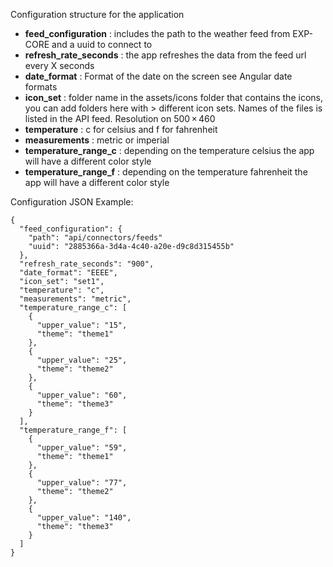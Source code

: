 Configuration structure for the application

* **feed_configuration**    : includes the path to the weather feed from EXP-CORE and a uuid to connect to
* **refresh_rate_seconds**  : the app refreshes the data from the feed url every X seconds
* **date_format**           : Format of the date on the screen see Angular date formats
* **icon_set**              : folder name in the assets/icons folder that contains the icons, you can add folders here with > different icon sets. Names of the files is listed in the API feed. Resolution on 500 × 460
* **temperature**          : c for celsius and f for fahrenheit
* **measurements**          : metric or imperial
* **temperature_range_c**   : depending on the temperature celsius the app will have a different color style
* **temperature_range_f**   : depending on the temperature fahrenheit the app will have a different color style

Configuration JSON Example:
```
{
  "feed_configuration": {
    "path": "api/connectors/feeds"
    "uuid": "2885366a-3d4a-4c40-a20e-d9c8d315455b"
  },
  "refresh_rate_seconds": "900",
  "date_format": "EEEE",
  "icon_set": "set1",
  "temperature": "c",
  "measurements": "metric",
  "temperature_range_c": [
    {
      "upper_value": "15",
      "theme": "theme1"
    },
    {
      "upper_value": "25",
      "theme": "theme2"
    },
    {
      "upper_value": "60",
      "theme": "theme3"
    }
  ],
  "temperature_range_f": [
    {
      "upper_value": "59",
      "theme": "theme1"
    },
    {
      "upper_value": "77",
      "theme": "theme2"
    },
    {
      "upper_value": "140",
      "theme": "theme3"
    }
  ]
}
```
